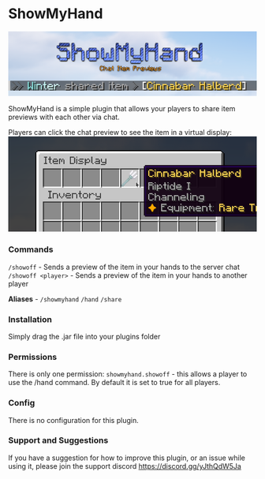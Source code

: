 # ShowMyHand

![showmyhand.png](showmyhand.png)

ShowMyHand is a simple plugin that allows your players to share item previews with each other via chat.

Players can click the chat preview to see the item in a virtual display:
![showmyhand2.png](showmyhand2.png)

### Commands

`/showoff` - Sends a preview of the item in your hands to the server chat
`/showoff <player>` - Sends a preview of the item in your hands to another player

**Aliases** - `/showmyhand` `/hand` `/share`

### Installation
Simply drag the .jar file into your plugins folder

### Permissions
There is only one permission: `showmyhand.showoff` - this allows a player to use the /hand command. By default it is set to true for all players.

### Config
There is no configuration for this plugin.

### Support and Suggestions
If you have a suggestion for how to improve this plugin, or an issue while using it, please join the support discord https://discord.gg/yJthQdW5Ja